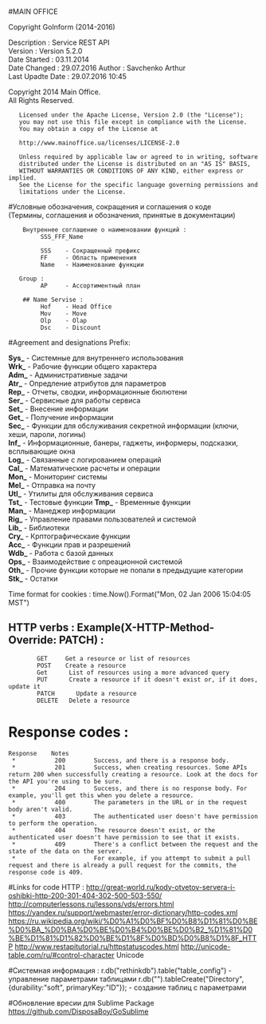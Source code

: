 #MAIN OFFICE

Copyright GoInform (2014-2016)		
 
Description        : Service REST API  
Version            : Version 5.2.0  
Date Started       : 03.11.2014  
Date Changed       : 29.07.2016 
Author             : Savchenko Arthur  
Last Upadte Date   : 29.07.2016 10:45 
 
Copyright 2014 Main Office.  
All Rights Reserved. 
  
       Licensed under the Apache License, Version 2.0 (the "License");
       you may not use this file except in compliance with the License.
       You may obtain a copy of the License at
 
       http://www.mainoffice.ua/licenses/LICENSE-2.0
 
       Unless required by applicable law or agreed to in writing, software
       distributed under the License is distributed on an "AS IS" BASIS,
       WITHOUT WARRANTIES OR CONDITIONS OF ANY KIND, either express or implied.
       See the License for the specific language governing permissions and
       limitations under the License.
 
#Условные обозначения, сокращения и соглашения о коде  
 (Термины, соглашения и обозначения, принятые в документации)
 
 		Внутреннее соглашение о наименовании функций :
 		     SSS_FFF_Name
 
 		     SSS    - Сокращенный префикс
 		     FF     - Область применения
 		     Name   - Наименование функции
 
       Group :
             AP     - Ассортиментный план
       
 		## Name Servise :
 		     Hof    - Head Office
 		     Mov    - Move
 		     Olp    - Olap
 		     Dsc    - Discount
 
#Agreement and designations Prefix:

**Sys_**  - Cистемные для внутреннего использования  
**Wrk_** - Рабочие функции общего характера   
**Adm_**  - Административные задачи   
**Atr_**  - Опредление атрибутов для параметров   
**Rep_**  - Отчеты, сводки, информационные бюлютени   
**Ser_**  - Сервисные для работы сервиса    
**Set_**  - Внесение информации    
**Get_**  - Получение информации    
**Sec_**  - Функции для обслуживания секретной информации (ключи, хеши, пароли, логины)    
**Inf_**  - Информационные, банеры, гаджеты, информеры, подсказки, всплывающие окна    
**Log_**  - Связанные с логированием операций    
**Cal_**  - Математические расчеты и операции    
**Mon_**  - Мониторинг системы    
**Mel_**  - Отправка на почту         
**Utl_**  - Утилиты для обслуживания сервиса    
**Tst_**  - Тестовые функции
**Tmp_**  - Временные функции      
**Man_**  - Манеджер информации      
**Rig_**  - Управление правами пользователей и системой      
**Lib_**  - Библиотеки      
**Cry_**  - Крптографическаие функции      
**Acc_**  - Функции прав и разрешений       
**Wdb_**  - Работа с базой данных       
**Ops_**  - Взаимодействие с опреационной системой       
**Oth_**  - Прочие функции которые не попали в предыдущие категории       
**Stk_**  - Остатки          
 
Time format for cookies : time.Now().Format("Mon, 02 Jan 2006 15:04:05 MST")
 
## HTTP verbs :  Example(X-HTTP-Method-Override: PATCH) :
            GET	    Get a resource or list of resources
            POST    Create a resource
            Get      List of resources using a more advanced query
            PUT      Create a resource if it doesn't exist or, if it does, update it
            PATCH	   Update a resource
            DELETE   Delete a resource
 
# Response codes :

    Response	Notes
     *           200	    Success, and there is a response body.
     *           201	    Success, when creating resources. Some APIs return 200 when successfully creating a resource. Look at the docs for the API you're using to be sure.
     *           204	    Success, and there is no response body. For example, you'll get this when you delete a resource.
     *           400	    The parameters in the URL or in the request body aren't valid.
     *           403	    The authenticated user doesn't have permission to perform the operation.
     *           404	    The resource doesn't exist, or the authenticated user doesn't have permission to see that it exists.
     *           409	    There's a conflict between the request and the state of the data on the server.
     *                      For example, if you attempt to submit a pull request and there is already a pull request for the commits, the response code is 409.
 
#Links for code HTTP :
            http://great-world.ru/kody-otvetov-servera-i-oshibki-http-200-301-404-302-500-503-550/ 
            http://computerlessons.ru/lessons/vds/errors.html 
            https://yandex.ru/support/webmaster/error-dictionary/http-codes.xml 
            https://ru.wikipedia.org/wiki/%D0%A1%D0%BF%D0%B8%D1%81%D0%BE%D0%BA_%D0%BA%D0%BE%D0%B4%D0%BE%D0%B2_%D1%81%D0%BE%D1%81%D1%82%D0%BE%D1%8F%D0%BD%D0%B8%D1%8F_HTTP 
            http://www.restapitutorial.ru/httpstatuscodes.html 
            http://unicode-table.com/ru/#control-character        Unicode 
 
#Cистемная информация :
           r.db("rethinkdb").table("table_config")                                          - управление параметрами таблицами
           r.db("").tableCreate("Directory", {durability:"soft", primaryKey:"ID"});         - создание таблиц с параметрами

#Обновление вресии для Sublime Package
            https://github.com/DisposaBoy/GoSublime
 
 
